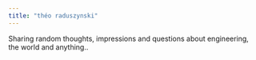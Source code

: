 ```yaml
---
title: "théo raduszynski"
---
```


Sharing random thoughts, impressions and questions about engineering, the world and anything..